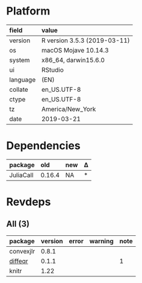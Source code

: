 # Platform

|field    |value                        |
|:--------|:----------------------------|
|version  |R version 3.5.3 (2019-03-11) |
|os       |macOS Mojave 10.14.3         |
|system   |x86_64, darwin15.6.0         |
|ui       |RStudio                      |
|language |(EN)                         |
|collate  |en_US.UTF-8                  |
|ctype    |en_US.UTF-8                  |
|tz       |America/New_York             |
|date     |2019-03-21                   |

# Dependencies

|package   |old    |new |Δ  |
|:---------|:------|:---|:--|
|JuliaCall |0.16.4 |NA  |*  |

# Revdeps

## All (3)

|package                        |version |error |warning |note |
|:------------------------------|:-------|:-----|:-------|:----|
|convexjlr                      |0.8.1   |      |        |     |
|[diffeqr](problems.md#diffeqr) |0.1.1   |      |        |1    |
|knitr                          |1.22    |      |        |     |

